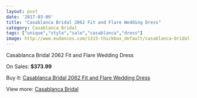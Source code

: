 ```yaml
---
layout: post
date: '2017-03-09'
title: "Casablanca Bridal 2062 Fit and Flare Wedding Dress"
category: Casablanca Bridal
tags: ["unique","style","sale","casablanca","dress"]
image: http://www.eudances.com/1315-thickbox_default/casablanca-bridal-2062-fit-and-flare-wedding-dress.jpg
---
```

Casablanca Bridal 2062 Fit and Flare Wedding Dress

On Sales: **$373.99**
<a href="https://www.eudances.com/en/casablanca-bridal/465-casablanca-bridal-2062-fit-and-flare-wedding-dress.html"><amp-img layout="responsive" width="600" height="600" src="//www.eudances.com/1315-thickbox_default/casablanca-bridal-2062-fit-and-flare-wedding-dress.jpg" alt="Casablanca Bridal 2062 Fit and Flare Wedding Dress 0" /></a>
<a href="https://www.eudances.com/en/casablanca-bridal/465-casablanca-bridal-2062-fit-and-flare-wedding-dress.html"><amp-img layout="responsive" width="600" height="600" src="//www.eudances.com/1317-thickbox_default/casablanca-bridal-2062-fit-and-flare-wedding-dress.jpg" alt="Casablanca Bridal 2062 Fit and Flare Wedding Dress 1" /></a>
<a href="https://www.eudances.com/en/casablanca-bridal/465-casablanca-bridal-2062-fit-and-flare-wedding-dress.html"><amp-img layout="responsive" width="600" height="600" src="//www.eudances.com/1316-thickbox_default/casablanca-bridal-2062-fit-and-flare-wedding-dress.jpg" alt="Casablanca Bridal 2062 Fit and Flare Wedding Dress 2" /></a>

Buy it: [Casablanca Bridal 2062 Fit and Flare Wedding Dress](https://www.eudances.com/en/casablanca-bridal/465-casablanca-bridal-2062-fit-and-flare-wedding-dress.html "Casablanca Bridal 2062 Fit and Flare Wedding Dress")

View more: [Casablanca Bridal](https://www.eudances.com/en/4-casablanca-bridal "Casablanca Bridal")
